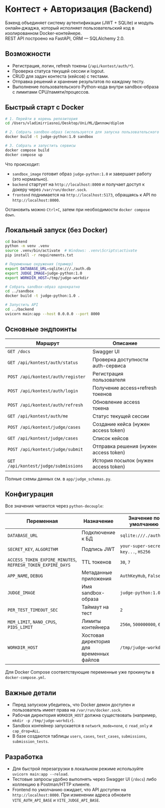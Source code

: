 # Контест + Авторизация (Backend)

Бэкенд объединяет систему аутентификации (JWT + SQLite) и модуль онлайн‑джаджа, который исполняет пользовательский код в изолированном Docker-контейнере.  
REST API построено на FastAPI, ORM — SQLAlchemy 2.0.

## Возможности
- Регистрация, логин, refresh токены (`/api/kontest/auth/*`).
- Проверка статуса текущей сессии и logout.
- CRUD для задач контеста (кейсов) с тестами.
- Отправка решений и хранение результатов по каждому тесту.
- Выполнение пользовательского Python-кода внутри sandbox-образа с лимитами CPU/памяти/процессов.

## Быстрый старт с Docker

```bash
# 1. Перейти в корень репозитория
cd /Users/vladimirriasnoi/Desktop/Uni/ML/Диплом/diplom

# 2. Собрать sandbox-образ (используется для запуска пользовательского кода)
docker build -t judge-python:1.0 sandbox

# 3. Собрать и запустить сервисы
docker compose build
docker compose up
```

Что происходит:
- `sandbox_image` готовит образ `judge-python:1.0` и завершает работу (это нормально).
- `backend` стартует на `http://localhost:8000` и получает доступ к докеру через `/var/run/docker.sock`.
- `frontend` поднимается на `http://localhost:5173`, обращаясь к API по `http://localhost:8000`.

Остановить можно `Ctrl+C`, затем при необходимости `docker compose down`.

## Локальный запуск (без Docker)

```bash
cd backend
python -m venv .venv
source .venv/bin/activate  # Windows: .venv\Scripts\activate
pip install -r requirements.txt

# Переменные окружения (пример)
export DATABASE_URL=sqlite:///./auth.db
export JUDGE_IMAGE=judge-python:1.0
export WORKDIR_HOST=/tmp/judge-workdir

# Собрать sandbox-образ однократно
cd ../sandbox
docker build -t judge-python:1.0 .

# Запустить API
cd ../backend
uvicorn main:app --host 0.0.0.0 --port 8000
```

## Основные эндпоинты

| Маршрут | Описание |
| --- | --- |
| `GET /docs` | Swagger UI |
| `GET /api/kontest/auth/status` | Проверка доступности auth-сервиса |
| `POST /api/kontest/auth/register` | Регистрация пользователя |
| `POST /api/kontest/auth/login` | Получение access+refresh токенов |
| `POST /api/kontest/auth/refresh` | Обновление access токена |
| `GET /api/kontest/auth/me` | Статус текущей сессии |
| `POST /api/kontest/judge/cases` | Создание кейса (нужен access token) |
| `GET /api/kontest/judge/cases` | Список кейсов |
| `POST /api/kontest/judge/submit` | Отправка решения (нужен access token) |
| `GET /api/kontest/judge/submissions` | История посылок (нужен access token) |

Полные схемы данных см. в `app/judge_schemas.py`.

## Конфигурация

Все значения читаются через `python-decouple`:

| Переменная | Назначение | Значение по умолчанию |
| --- | --- | --- |
| `DATABASE_URL` | Подключение к БД | `sqlite:///./auth.db` |
| `SECRET_KEY`, `ALGORITHM` | Подпись JWT | `your-super-secret-key...`, `HS256` |
| `ACCESS_TOKEN_EXPIRE_MINUTES`, `REFRESH_TOKEN_EXPIRE_DAYS` | TTL токенов | `30`, `7` |
| `APP_NAME`, `DEBUG` | Метаданные приложения | `AuthKeyHub`, `False` |
| `JUDGE_IMAGE` | Имя sandbox-образа | `judge-python:1.0` |
| `PER_TEST_TIMEOUT_SEC` | Таймаут на тест | `2` |
| `MEM_LIMIT`, `NANO_CPUS`, `PIDS_LIMIT` | Лимиты контейнера | `256m`, `500000000`, `64` |
| `WORKDIR_HOST` | Хостовая директория для временных файлов | `/tmp/judge-workdir` |

Для Docker Compose соответствующие переменные уже прокинуты в `docker-compose.yml`.

## Важные детали
- Перед запуском убедитесь, что Docker демон доступен и пользователь имеет права на `/var/run/docker.sock`.
- Рабочая директория `WORKDIR_HOST` должна существовать (например, `mkdir -p /tmp/judge-workdir`).
- Sandbox контейнер запускается в `network_mode=none`, с `read_only` и `cap_drop=ALL`.
- В базе создаются таблицы `users`, `cases`, `test_cases`, `submissions`, `submission_tests`.

## Разработка
- Для быстрой перезагрузки в локальном режиме используйте `uvicorn main:app --reload`.
- Тестовые запросы удобно выполнять через Swagger UI (`/docs`) либо коллекцию в Postman/HTTP клиенте.
- Frontend по умолчанию ожидает, что API доступен на `http://localhost:8000`. При изменении адреса обновите `VITE_AUTH_API_BASE` и `VITE_JUDGE_API_BASE`.
